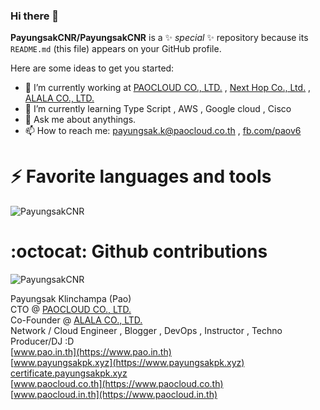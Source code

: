 ### Hi there 👋

**PayungsakCNR/PayungsakCNR** is a ✨ _special_ ✨ repository because its `README.md` (this file) appears on your GitHub profile.

Here are some ideas to get you started:

- 🔭 I’m currently working at [PAOCLOUD CO., LTD.](https://www.paocloud.co.th) , [Next Hop Co., Ltd.](https://www.nexthop.co.th) , [ALALA CO., LTD.](https://www.alala.co.th)
- 🌱 I’m currently learning Type Script , AWS , Google cloud , Cisco
- 💬 Ask me about anythings.
- 📫 How to reach me: [payungsak.k@paocloud.co.th](mailto:payungsak.k@paocloud.co.th) , [fb.com/paov6](https://fb.com/paov6)

# ⚡ Favorite languages and tools

<img src="https://github-readme-stats.vercel.app/api/top-langs/?username=PayungsakCNR&hide=css,html,powershell,elm,php&show_icons=true&count_private=true&theme=algolia&layout=compact" alt="PayungsakCNR" />

# :octocat: Github contributions

<img src="https://github-readme-stats.vercel.app/api?username=PayungsakCNR&show_icons=true&count_private=true&theme=algolia" alt="PayungsakCNR" />



Payungsak Klinchampa (Pao) <br/>
CTO @ [PAOCLOUD CO., LTD.](https://www.paocloud.co.th) <br/>
Co-Founder @ [ALALA CO., LTD.](https://www.alala.co.th) <br/>
Network / Cloud Engineer , Blogger , DevOps , Instructor  , Techno Producer/DJ :D <br/>
[www.pao.in.th](https://www.pao.in.th) <br/>
[www.payungsakpk.xyz](https://www.payungsakpk.xyz) <br/>
[certificate.payungsakpk.xyz](https://certificate.payungsakpk.xyz) <br/>
[www.paocloud.co.th](https://www.paocloud.co.th) <br/>
[www.paocloud.in.th](https://www.paocloud.in.th) <br/>
